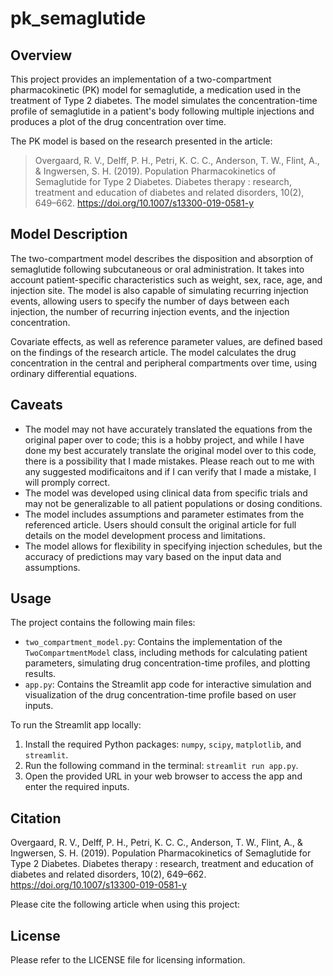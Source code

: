 # pk_semaglutide

## Overview

This project provides an implementation of a two-compartment pharmacokinetic (PK) model for semaglutide, a medication used in the treatment of Type 2 diabetes. The model simulates the concentration-time profile of semaglutide in a patient's body following multiple injections and produces a plot of the drug concentration over time.

The PK model is based on the research presented in the article:
> Overgaard, R. V., Delff, P. H., Petri, K. C. C., Anderson, T. W., Flint, A., & Ingwersen, S. H. (2019). Population Pharmacokinetics of Semaglutide for Type 2 Diabetes. Diabetes therapy : research, treatment and education of diabetes and related disorders, 10(2), 649–662. https://doi.org/10.1007/s13300-019-0581-y

## Model Description

The two-compartment model describes the disposition and absorption of semaglutide following subcutaneous or oral administration. It takes into account patient-specific characteristics such as weight, sex, race, age, and injection site. The model is also capable of simulating recurring injection events, allowing users to specify the number of days between each injection, the number of recurring injection events, and the injection concentration.

Covariate effects, as well as reference parameter values, are defined based on the findings of the research article. The model calculates the drug concentration in the central and peripheral compartments over time, using ordinary differential equations.

## Caveats

- The model may not have accurately translated the equations from the original paper over to code; this is a hobby project, and while I have done my best accurately translate the original model over to this code, there is a possibility that I made mistakes.  Please reach out to me with any suggested modificaitons and if I can verify that I made a mistake, I will promply correct.
- The model was developed using clinical data from specific trials and may not be generalizable to all patient populations or dosing conditions.
- The model includes assumptions and parameter estimates from the referenced article. Users should consult the original article for full details on the model development process and limitations.
- The model allows for flexibility in specifying injection schedules, but the accuracy of predictions may vary based on the input data and assumptions.

## Usage

The project contains the following main files:
- `two_compartment_model.py`: Contains the implementation of the `TwoCompartmentModel` class, including methods for calculating patient parameters, simulating drug concentration-time profiles, and plotting results.
- `app.py`: Contains the Streamlit app code for interactive simulation and visualization of the drug concentration-time profile based on user inputs.

To run the Streamlit app locally:
1. Install the required Python packages: `numpy`, `scipy`, `matplotlib`, and `streamlit`.
2. Run the following command in the terminal: `streamlit run app.py`.
3. Open the provided URL in your web browser to access the app and enter the required inputs.

## Citation
Overgaard, R. V., Delff, P. H., Petri, K. C. C., Anderson, T. W., Flint, A., & Ingwersen, S. H. (2019). Population Pharmacokinetics of Semaglutide for Type 2 Diabetes. Diabetes therapy : research, treatment and education of diabetes and related disorders, 10(2), 649–662. https://doi.org/10.1007/s13300-019-0581-y

Please cite the following article when using this project:

## License

Please refer to the LICENSE file for licensing information.